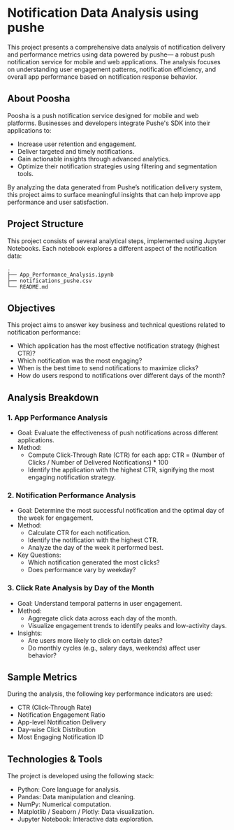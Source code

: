 
# Notification Data Analysis using pushe

This project presents a comprehensive data analysis of notification delivery and performance metrics using data powered by pushe— a robust push notification service for mobile and web applications. The analysis focuses on understanding user engagement patterns, notification efficiency, and overall app performance based on notification response behavior.

## About Poosha

Poosha is a push notification service designed for mobile and web platforms. Businesses and developers integrate Pushe's SDK into their applications to:

- Increase user retention and engagement.
- Deliver targeted and timely notifications.
- Gain actionable insights through advanced analytics.
- Optimize their notification strategies using filtering and segmentation tools.

By analyzing the data generated from Pushe’s notification delivery system, this project aims to surface meaningful insights that can help improve app performance and user satisfaction.

## Project Structure

This project consists of several analytical steps, implemented using Jupyter Notebooks. Each notebook explores a different aspect of the notification data:

```
.
├── App_Performance_Analysis.ipynb
├── notifications_pushe.csv
└── README.md
```

## Objectives

This project aims to answer key business and technical questions related to notification performance:

- Which application has the most effective notification strategy (highest CTR)?
- Which notification was the most engaging?
- When is the best time to send notifications to maximize clicks?
- How do users respond to notifications over different days of the month?

## Analysis Breakdown

### 1. App Performance Analysis

- Goal: Evaluate the effectiveness of push notifications across different applications.
- Method:
  - Compute Click-Through Rate (CTR) for each app:
    CTR = (Number of Clicks / Number of Delivered Notifications) * 100
  - Identify the application with the highest CTR, signifying the most engaging notification strategy.

### 2. Notification Performance Analysis

- Goal: Determine the most successful notification and the optimal day of the week for engagement.
- Method:
  - Calculate CTR for each notification.
  - Identify the notification with the highest CTR.
  - Analyze the day of the week it performed best.
- Key Questions:
  - Which notification generated the most clicks?
  - Does performance vary by weekday?

### 3. Click Rate Analysis by Day of the Month

- Goal: Understand temporal patterns in user engagement.
- Method:
  - Aggregate click data across each day of the month.
  - Visualize engagement trends to identify peaks and low-activity days.
- Insights:
  - Are users more likely to click on certain dates?
  - Do monthly cycles (e.g., salary days, weekends) affect user behavior?

## Sample Metrics 

During the analysis, the following key performance indicators are used:

- CTR (Click-Through Rate)
- Notification Engagement Ratio
- App-level Notification Delivery
- Day-wise Click Distribution
- Most Engaging Notification ID

## Technologies & Tools

The project is developed using the following stack:

- Python: Core language for analysis.
- Pandas: Data manipulation and cleaning.
- NumPy: Numerical computation.
- Matplotlib / Seaborn / Plotly: Data visualization.
- Jupyter Notebook: Interactive data exploration.

